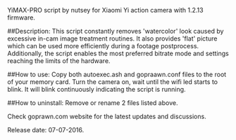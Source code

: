 YiMAX-PRO script by nutsey for Xiaomi Yi action camera with 1.2.13 firmware.

##Description:
This script constantly removes 'watercolor' look caused by excessive in-cam image treatment routines. 
It also provides 'flat' picture which can be used more efficiently during a footage postprocess.
Additionally, the script enables the most preferred bitrate mode and settings reaching the limits of the hardware.

##How to use: 
Copy both autoexec.ash and gopraawn.conf files to the root of your memory card. Turn the camera on, wait until the wifi led starts to blink. It will blink continuously indicating the script is running.

##How to uninstall: 
Remove or rename 2 files listed above.

Check goprawn.com website for the latest updates and discussions.

Release date: 07-07-2016.
